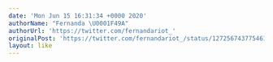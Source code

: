 ```yaml
---
date: 'Mon Jun 15 16:31:34 +0000 2020'
authorName: "Fernanda \U0001F49A"
authorUrl: 'https://twitter.com/fernandariot_'
originalPost: 'https://twitter.com/fernandariot_/status/1272567437754617856'
layout: like
---
```

